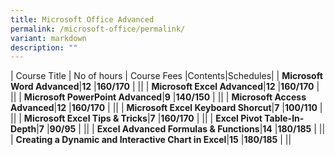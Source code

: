 ```yaml
---
title: Microsoft Office Advanced
permalink: /microsoft-office/permalink/
variant: markdown
description: ""
---
```

| Course Title               | No of hours | Course Fees |Contents|Schedules|
| **Microsoft Word Advanced**|**12**   |**$160/$170** | **[](/files/Microsoft%20Office/Word_Advanced.pdf)**|**[](/files/Microsoft%20Office/Office_Basic_and_Intermediate_Schedules.pdf)**|
| **Microsoft Excel Advanced**|**12**   |**$160/$170** | **[](/files/Microsoft%20Office/Microsoft_Excel_Advanced_Course_Outline.pdf)**|**[](/files/Microsoft%20Office/Office_Basic_and_Intermediate_Schedules.pdf)**|
| **Microsoft PowerPoint Advanced**|**9**   |**$140/$150** | **[](/files/Microsoft%20Office/PowerPoint_Advanced.pdf)**|**[](/files/Microsoft%20Office/Office_Basic_and_Intermediate_Schedules.pdf)**|
| **Microsoft Access Advanced**|**12**   |**$160/$170** | **[](/files/Microsoft%20Office/Microsoft_Access_Advanced_Course_Outlines.pdf)**|**[](/files/Microsoft%20Office/Office_Basic_and_Intermediate_Schedules.pdf)**|
| **Microsoft Excel Keyboard Shorcut**|**7**   |**$100/$110** | **[](/files/Microsoft%20Office/Excel_keyboard_shortcut.pdf)**|**[](/files/Microsoft%20Office/Office_Basic_and_Intermediate_Schedules.pdf)**|
| **Microsoft Excel Tips & Tricks**|**7**   |**$160/$170** | **[](/files/Microsoft%20Office/Excel_Tips_and_Tricks_Contents.pdf)**|**[](/files/Microsoft%20Office/Office_Basic_and_Intermediate_Schedules.pdf)**|
| **Excel Pivot Table-In-Depth**|**7**   |**$90/$95** | **[](/files/Microsoft%20Office/Excel_Tips_and_Tricks_Contents.pdf)**|**[](/files/Microsoft%20Office/New_Courses_Schedules.pdf)**|
| **Excel Advanced Formulas & Functions**|**14**   |**$180/$185** | **[](/files/Microsoft%20Office/Excel_Advanced_Formulas_and_Functions.pdf)**|**[](/files/Microsoft%20Office/New_Courses_Schedules.pdf)**|
| **Creating a Dynamic and Interactive Chart in Excel**|**15**   |**$180/$185** | **[](/files/Microsoft%20Office/Excel_Create_Dynamic_and_Interactive_Chart.pdf)**|**[](/files/Microsoft%20Office/New_Courses_Schedules.pdf)**|

